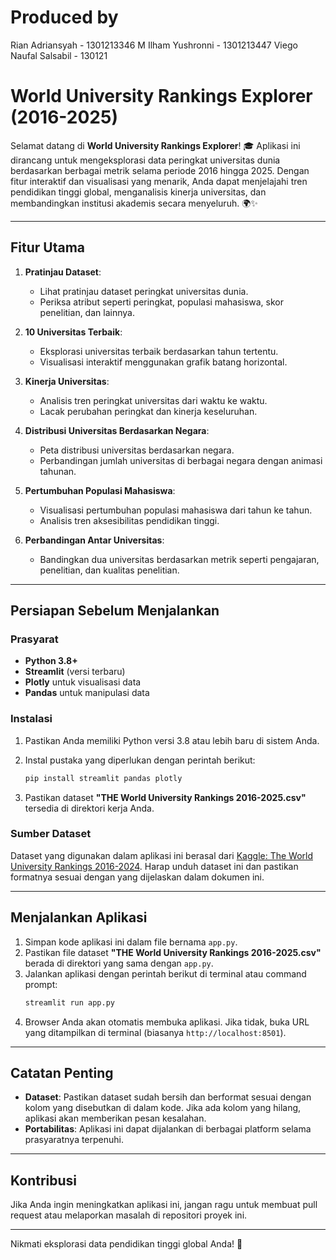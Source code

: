 # Produced by

Rian Adriansyah - 1301213346
M Ilham Yushronni - 1301213447
Viego Naufal Salsabil - 130121

# World University Rankings Explorer (2016-2025)

Selamat datang di **World University Rankings Explorer**! 🎓 Aplikasi ini dirancang untuk mengeksplorasi data peringkat universitas dunia berdasarkan berbagai metrik selama periode 2016 hingga 2025. Dengan fitur interaktif dan visualisasi yang menarik, Anda dapat menjelajahi tren pendidikan tinggi global, menganalisis kinerja universitas, dan membandingkan institusi akademis secara menyeluruh. 🌍✨

---

## **Fitur Utama**

1. **Pratinjau Dataset**:

   - Lihat pratinjau dataset peringkat universitas dunia.
   - Periksa atribut seperti peringkat, populasi mahasiswa, skor penelitian, dan lainnya.

2. **10 Universitas Terbaik**:

   - Eksplorasi universitas terbaik berdasarkan tahun tertentu.
   - Visualisasi interaktif menggunakan grafik batang horizontal.

3. **Kinerja Universitas**:

   - Analisis tren peringkat universitas dari waktu ke waktu.
   - Lacak perubahan peringkat dan kinerja keseluruhan.

4. **Distribusi Universitas Berdasarkan Negara**:

   - Peta distribusi universitas berdasarkan negara.
   - Perbandingan jumlah universitas di berbagai negara dengan animasi tahunan.

5. **Pertumbuhan Populasi Mahasiswa**:

   - Visualisasi pertumbuhan populasi mahasiswa dari tahun ke tahun.
   - Analisis tren aksesibilitas pendidikan tinggi.

6. **Perbandingan Antar Universitas**:
   - Bandingkan dua universitas berdasarkan metrik seperti pengajaran, penelitian, dan kualitas penelitian.

---

## **Persiapan Sebelum Menjalankan**

### **Prasyarat**

- **Python 3.8+**
- **Streamlit** (versi terbaru)
- **Plotly** untuk visualisasi data
- **Pandas** untuk manipulasi data

### **Instalasi**

1. Pastikan Anda memiliki Python versi 3.8 atau lebih baru di sistem Anda.
2. Instal pustaka yang diperlukan dengan perintah berikut:

   ```bash
   pip install streamlit pandas plotly
   ```

3. Pastikan dataset **"THE World University Rankings 2016-2025.csv"** tersedia di direktori kerja Anda.

### **Sumber Dataset**

Dataset yang digunakan dalam aplikasi ini berasal dari [Kaggle: The World University Rankings 2016-2024](https://www.kaggle.com/datasets/raymondtoo/the-world-university-rankings-2016-2024). Harap unduh dataset ini dan pastikan formatnya sesuai dengan yang dijelaskan dalam dokumen ini.

---

## **Menjalankan Aplikasi**

1. Simpan kode aplikasi ini dalam file bernama `app.py`.
2. Pastikan file dataset **"THE World University Rankings 2016-2025.csv"** berada di direktori yang sama dengan `app.py`.
3. Jalankan aplikasi dengan perintah berikut di terminal atau command prompt:
   ```bash
   streamlit run app.py
   ```
4. Browser Anda akan otomatis membuka aplikasi. Jika tidak, buka URL yang ditampilkan di terminal (biasanya `http://localhost:8501`).

---

## **Catatan Penting**

- **Dataset**: Pastikan dataset sudah bersih dan berformat sesuai dengan kolom yang disebutkan di dalam kode. Jika ada kolom yang hilang, aplikasi akan memberikan pesan kesalahan.
- **Portabilitas**: Aplikasi ini dapat dijalankan di berbagai platform selama prasyaratnya terpenuhi.

---

## **Kontribusi**

Jika Anda ingin meningkatkan aplikasi ini, jangan ragu untuk membuat pull request atau melaporkan masalah di repositori proyek ini.

---

Nikmati eksplorasi data pendidikan tinggi global Anda! 🌟
